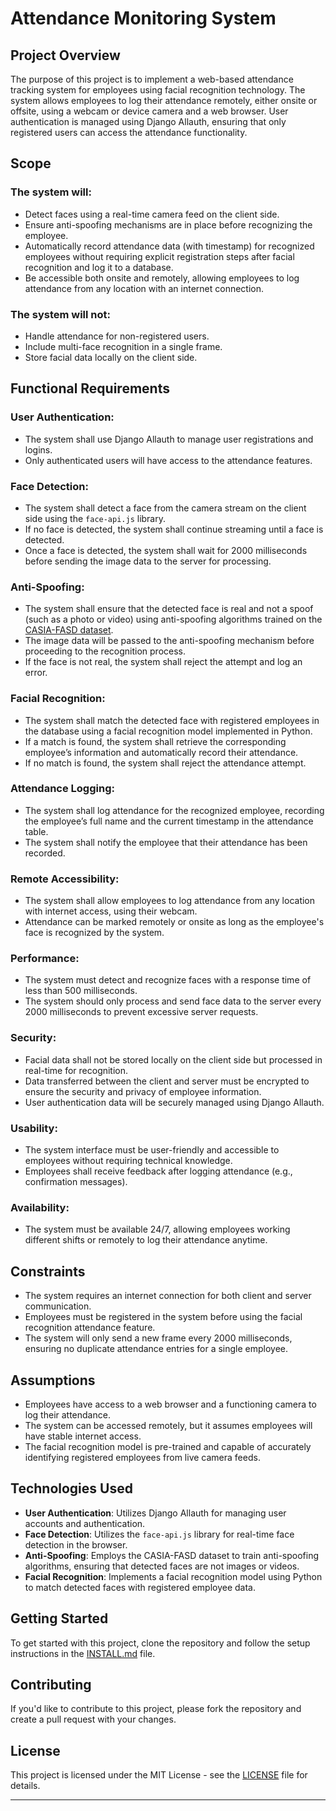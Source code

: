 # Attendance Monitoring System

## Project Overview

The purpose of this project is to implement a web-based attendance tracking system for employees using facial recognition technology. The system allows employees to log their attendance remotely, either onsite or offsite, using a webcam or device camera and a web browser. User authentication is managed using Django Allauth, ensuring that only registered users can access the attendance functionality.

## Scope

### The system will:
- Detect faces using a real-time camera feed on the client side.
- Ensure anti-spoofing mechanisms are in place before recognizing the employee.
- Automatically record attendance data (with timestamp) for recognized employees without requiring explicit registration steps after facial recognition and log it to a database.
- Be accessible both onsite and remotely, allowing employees to log attendance from any location with an internet connection.

### The system will not:
- Handle attendance for non-registered users.
- Include multi-face recognition in a single frame.
- Store facial data locally on the client side.

## Functional Requirements

### User Authentication:
- The system shall use Django Allauth to manage user registrations and logins.
- Only authenticated users will have access to the attendance features.

### Face Detection:
- The system shall detect a face from the camera stream on the client side using the `face-api.js` library.
- If no face is detected, the system shall continue streaming until a face is detected.
- Once a face is detected, the system shall wait for 2000 milliseconds before sending the image data to the server for processing.

### Anti-Spoofing:
- The system shall ensure that the detected face is real and not a spoof (such as a photo or video) using anti-spoofing algorithms trained on the [CASIA-FASD dataset](https://www.kaggle.com/datasets/minhnh2107/casiafasd).
- The image data will be passed to the anti-spoofing mechanism before proceeding to the recognition process.
- If the face is not real, the system shall reject the attempt and log an error.

### Facial Recognition:
- The system shall match the detected face with registered employees in the database using a facial recognition model implemented in Python.
- If a match is found, the system shall retrieve the corresponding employee’s information and automatically record their attendance.
- If no match is found, the system shall reject the attendance attempt.

### Attendance Logging:
- The system shall log attendance for the recognized employee, recording the employee’s full name and the current timestamp in the attendance table.
- The system shall notify the employee that their attendance has been recorded.

### Remote Accessibility:
- The system shall allow employees to log attendance from any location with internet access, using their webcam.
- Attendance can be marked remotely or onsite as long as the employee's face is recognized by the system.

### Performance:
- The system must detect and recognize faces with a response time of less than 500 milliseconds.
- The system should only process and send face data to the server every 2000 milliseconds to prevent excessive server requests.

### Security:
- Facial data shall not be stored locally on the client side but processed in real-time for recognition.
- Data transferred between the client and server must be encrypted to ensure the security and privacy of employee information.
- User authentication data will be securely managed using Django Allauth.

### Usability:
- The system interface must be user-friendly and accessible to employees without requiring technical knowledge.
- Employees shall receive feedback after logging attendance (e.g., confirmation messages).

### Availability:
- The system must be available 24/7, allowing employees working different shifts or remotely to log their attendance anytime.

## Constraints
- The system requires an internet connection for both client and server communication.
- Employees must be registered in the system before using the facial recognition attendance feature.
- The system will only send a new frame every 2000 milliseconds, ensuring no duplicate attendance entries for a single employee.

## Assumptions
- Employees have access to a web browser and a functioning camera to log their attendance.
- The system can be accessed remotely, but it assumes employees will have stable internet access.
- The facial recognition model is pre-trained and capable of accurately identifying registered employees from live camera feeds.

## Technologies Used
- **User Authentication**: Utilizes Django Allauth for managing user accounts and authentication.
- **Face Detection**: Utilizes the `face-api.js` library for real-time face detection in the browser.
- **Anti-Spoofing**: Employs the CASIA-FASD dataset to train anti-spoofing algorithms, ensuring that detected faces are not images or videos.
- **Facial Recognition**: Implements a facial recognition model using Python to match detected faces with registered employee data.

## Getting Started

To get started with this project, clone the repository and follow the setup instructions in the [INSTALL.md](INSTALL.md) file.

## Contributing

If you'd like to contribute to this project, please fork the repository and create a pull request with your changes.

## License

This project is licensed under the MIT License - see the [LICENSE](LICENSE) file for details.

---
